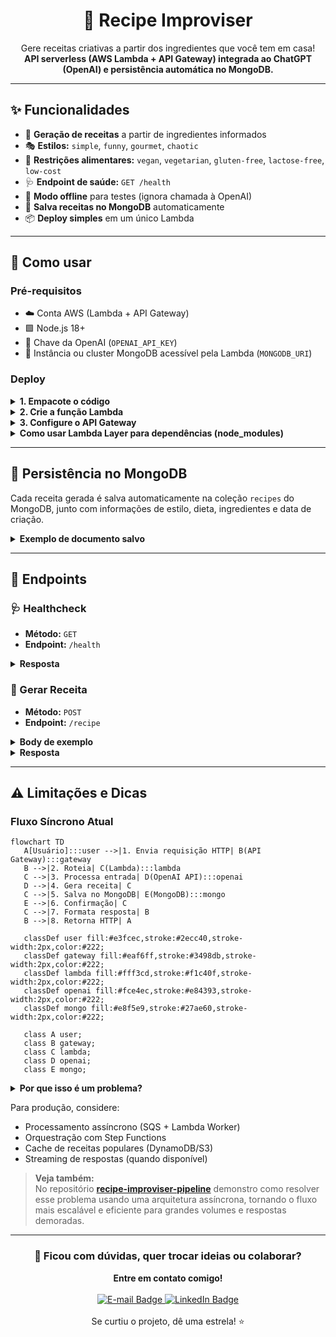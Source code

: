 <div align="center">
   <h1>🥘 <strong>Recipe Improviser</strong></h1>
   <p>Gere receitas criativas a partir dos ingredientes que você tem em casa!<br>
   <b>API serverless (AWS Lambda + API Gateway) integrada ao ChatGPT (OpenAI) e persistência automática no MongoDB.</b></p>
</div>

<hr/>

## ✨ Funcionalidades

- 🍳 <b>Geração de receitas</b> a partir de ingredientes informados
- 🎭 <b>Estilos:</b> <code>simple</code>, <code>funny</code>, <code>gourmet</code>, <code>chaotic</code>
- 🥦 <b>Restrições alimentares:</b> <code>vegan</code>, <code>vegetarian</code>, <code>gluten-free</code>, <code>lactose-free</code>, <code>low-cost</code>
- 🩺 <b>Endpoint de saúde:</b> <code>GET /health</code>
- 🧪 <b>Modo offline</b> para testes (ignora chamada à OpenAI)
- 💾 <b>Salva receitas no MongoDB</b> automaticamente
- 📦 <b>Deploy simples</b> em um único Lambda

<hr/>

## 🚀 Como usar

### Pré-requisitos

- ☁️ Conta AWS (Lambda + API Gateway)
- 🟩 Node.js 18+
- 🤖 Chave da OpenAI (<code>OPENAI_API_KEY</code>)
- 🍃 Instância ou cluster MongoDB acessível pela Lambda (<code>MONGODB_URI</code>)

### Deploy

<details>
<summary><b>1. Empacote o código</b></summary>

<b>Windows (PowerShell):</b>

```powershell
Compress-Archive -Path index.mjs, openai.mjs, utils.mjs, database.mjs -DestinationPath function.zip -Force
```

<b>macOS/Linux:</b>

```bash
zip -r function.zip index.mjs openai.mjs utils.mjs database.mjs
```
</details>

<details>
<summary><b>2. Crie a função Lambda</b></summary>

1. Acesse o <a href="https://console.aws.amazon.com/lambda/" target="_blank"><b>Console AWS Lambda</b></a>
2. <b>Create function</b> → "Author from scratch":
    - 🔧 <b>Runtime:</b> Node.js 22.x
    - 📛 <b>Nome:</b> <code>recipe-improviser</code>
3. <b>Upload do pacote:</b>
    - Selecione "Upload from" → ".zip file"
    - Escolha o arquivo <code>function.zip</code> criado anteriormente
4. <b>Configurar variáveis de ambiente:</b>
    - <code>OPENAI_API_KEY</code>: sua chave da OpenAI
    - <code>MONGODB_URI</code>: string de conexão do seu MongoDB Atlas ou instância
    - (Opcional) <code>MONGODB_DB</code>: nome do banco (default: <code>recipeimproviser</code>)
    - (Opcional) <code>SKIP_OPENAI</code>: <code>1</code> para modo de teste
</details>

<details>
<summary><b>3. Configure o API Gateway</b></summary>

1. Na função Lambda criada:
    - Clique em <b>Add trigger</b>
2. Selecione <b>API Gateway</b>:
    - <b>Tipo:</b> HTTP API
    - <b>Segurança:</b> Open (para desenvolvimento)
3. <b>Configurar rotas:</b>
    - <code>GET /health</code> (healthcheck)
    - <code>POST /recipe</code> (endpoint principal)
4. Após criação:
    - Anote a <b>URL de invocação</b> (ex: <code>https://[id].execute-api.[region].amazonaws.com</code>)
</details>

<details>
<summary><b>Como usar Lambda Layer para dependências (node_modules)</b></summary>

<b>1. Crie a pasta do layer:</b>

```powershell
mkdir nodejs
Copy-Item -Recurse -Force .\node_modules .\nodejs\
Copy-Item -Force .\package.json .\nodejs\
```

<b>2. Compacte a pasta nodejs:</b>

```powershell
Compress-Archive -Path .\nodejs\* -DestinationPath layer.zip -Force
```

<b>3. No console AWS Lambda:</b>
   - Vá em "Layers" > "Create layer"
   - Faça upload do <code>layer.zip</code>
   - Escolha o runtime Node.js 18.x ou superior
<b>4. Anexe o layer à sua função Lambda</b>
<b>5. No deploy da função, NÃO inclua node_modules</b> (apenas seus arquivos .mjs e package.json)

Assim, sua função Lambda usará as dependências do layer, mantendo o deploy enxuto e rápido!
</details>

<hr/>

## 💾 Persistência no MongoDB

Cada receita gerada é salva automaticamente na coleção <code>recipes</code> do MongoDB, junto com informações de estilo, dieta, ingredientes e data de criação.

<details>
<summary><b>Exemplo de documento salvo</b></summary>

```json
{
  "title": "Macarrão ao Molho de Tomate e Queijo",
  "servings": 2,
  "time_minutes": 25,
  "ingredients_used": ["200g de macarrão", ...],
  "steps": ["1. Cozinhe o macarrão...", ...],
  "tips": ["Para um toque especial..."],
  "warnings": ["Certifique-se de..."],
  "style": "gourmet",
  "diet": "vegetarian",
  "requested_ingredients": ["tomate", "queijo", "macarrão"],
  "createdAt": "2025-09-10T19:00:00.000Z"
}
```
</details>

<hr/>

## 📡 Endpoints

### 🩺 Healthcheck

- <b>Método:</b> <code>GET</code>
- <b>Endpoint:</b> <code>/health</code>

<details>
<summary><b>Resposta</b></summary>

```json
{ "ok": true }
```
</details>

### 🍲 Gerar Receita

- <b>Método:</b> <code>POST</code>
- <b>Endpoint:</b> <code>/recipe</code>

<details>
<summary><b>Body de exemplo</b></summary>

```json
{
   "ingredients": ["tomate", "queijo", "macarrão"],
   "servings": 2,
   "style": "gourmet",
   "diet": "vegetarian"
}
```
</details>

<details>
<summary><b>Resposta</b></summary>

```json
{
   "title": "Macarrão ao Molho de Tomate e Queijo",
   "servings": 2,
   "time_minutes": 25,
   "ingredients_used": [
      "200g de macarrão",
      "2 tomates maduros",
      "100g de queijo (pode ser muçarela ou queijo parmesão)"
   ],
   "steps": [
      "1. Cozinhe o macarrão em água salgada fervente até ficar al dente...",
      "...etc"
   ],
   "tips": [
      "Para um toque especial, adicione manjericão fresco ou orégano ao molho."
   ],
   "warnings": [
      "Certifique-se de cozinhar o macarrão até que esteja completamente cozido."
   ]
}
```
</details>

<hr/>

## ⚠️ Limitações e Dicas

### Fluxo Síncrono Atual

```mermaid
flowchart TD
   A[Usuário]:::user -->|1. Envia requisição HTTP| B(API Gateway):::gateway
   B -->|2. Roteia| C(Lambda):::lambda
   C -->|3. Processa entrada| D(OpenAI API):::openai
   D -->|4. Gera receita| C
   C -->|5. Salva no MongoDB| E(MongoDB):::mongo
   E -->|6. Confirmação| C
   C -->|7. Formata resposta| B
   B -->|8. Retorna HTTP| A

   classDef user fill:#e3fcec,stroke:#2ecc40,stroke-width:2px,color:#222;
   classDef gateway fill:#eaf6ff,stroke:#3498db,stroke-width:2px,color:#222;
   classDef lambda fill:#fff3cd,stroke:#f1c40f,stroke-width:2px,color:#222;
   classDef openai fill:#fce4ec,stroke:#e84393,stroke-width:2px,color:#222;
   classDef mongo fill:#e8f5e9,stroke:#27ae60,stroke-width:2px,color:#222;

   class A user;
   class B gateway;
   class C lambda;
   class D openai;
   class E mongo;
```

<details>
<summary><b>Por que isso é um problema?</b></summary>

- A função Lambda fica <b>bloqueada</b> esperando a resposta do ChatGPT <b>e do MongoDB</b> (média ~7,5s ou mais).
- Isso aumenta o <b>custo</b> (Lambda cobra por duração) e o <b>tempo de espera</b> do usuário.
- Para grandes volumes, pode causar lentidão e esgotar recursos.

</details>

Para produção, considere:
- Processamento assíncrono (SQS + Lambda Worker)
- Orquestração com Step Functions
- Cache de receitas populares (DynamoDB/S3)
- Streaming de respostas (quando disponível)

> <b>Veja também:</b><br>
> No repositório <a href="https://github.com/nathalia-acordi/recipe-improviser-pipeline/" target="_blank"><b>recipe-improviser-pipeline</b></a> demonstro como resolver esse problema usando uma arquitetura assíncrona, tornando o fluxo mais escalável e eficiente para grandes volumes e respostas demoradas.

<hr>
<div align="center">
   <h3>💬 Ficou com dúvidas, quer trocar ideias ou colaborar?</h3>
   <b>Entre em contato comigo!</b><br><br>
   <a href="mailto:nathaliaccord@gmail.com" target="_blank">
      <img src="https://img.shields.io/badge/E--mail-nathaliaccord@gmail.com-D14836?style=for-the-badge&logo=gmail&logoColor=white" alt="E-mail Badge"/>
   </a>
   <a href="https://www.linkedin.com/in/nath%C3%A1lia-acordi-0a564b223/" target="_blank">
      <img src="https://img.shields.io/badge/LinkedIn-Nathália%20Acordi-0A66C2?style=for-the-badge&logo=linkedin&logoColor=white" alt="LinkedIn Badge"/>
   </a>
   <br><br>
   Se curtiu o projeto, dê uma estrela! ⭐
</div>
</hr>
